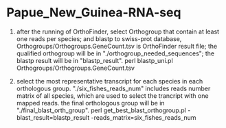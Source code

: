 # Papue_New_Guinea-RNA-seq

1. after the running of OrthoFinder, select Orthogroup that contain at least one reads per species; and blastp to swiss-prot database, Orthogroups/Orthogroups.GeneCount.tsv is OrthoFinder result file; the qualified orthogroup will be in "./orthogroup_needed_sequences"; the blastp result will be in "blastp_result".
perl blastp_uni.pl Orthogroups/Orthogroups.GeneCount.tsv

2. select the most representative transcript for each species in each orthologous group. "./six_fishes_reads_num" includes reads number matrix of all species, which are used to select the trancript with one mapped reads. the final orthologous group will be in "./final_blast_orth_group".
perl get_best_blast_orthogroup.pl -blast_result=blastp_result -reads_matrix=six_fishes_reads_num
